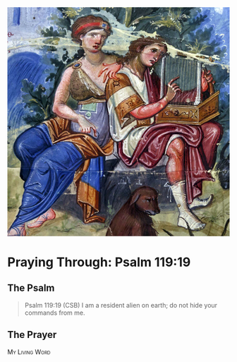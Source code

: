 <img class="intro-right" src="art-paris-psalter.jpg">

<style>
  li {list-style-type: none;}
  p + ul {
    margin-top: -18px;
}
</style>

# Praying Through: Psalm 119:19

## The Psalm

>Psalm 119:19 (CSB) I am a resident alien on earth; do not hide your commands from me.

## The Prayer

<div style="font-variant: small-caps;">
My Living Word
</div>
